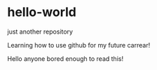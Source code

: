 # hello-world
just another repository


Learning how to use github for my future carrear!

Hello anyone bored enough to read this!
